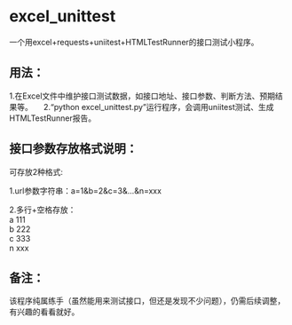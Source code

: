 # excel_unittest
一个用excel+requests+uniitest+HTMLTestRunner的接口测试小程序。

## 用法：    
1.在Excel文件中维护接口测试数据，如接口地址、接口参数、判断方法、预期结果等。    
2.“python excel_unittest.py”运行程序，会调用uniitest测试、生成HTMLTestRunner报告。

## 接口参数存放格式说明：
可存放2种格式:    

1.url参数字符串：a=1&b=2&c=3&...&n=xxx    

2.多行+空格存放：    
a 111    
b 222   
c 333   
n xxx    

## 备注：
该程序纯属练手（虽然能用来测试接口，但还是发现不少问题），仍需后续调整，有兴趣的看看就好。
